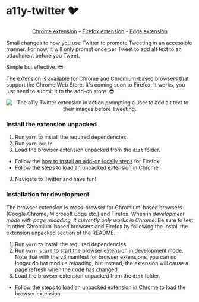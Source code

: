 # a11y-twitter 🐦

<p align="center">
<a href="https://chrome.google.com/webstore/detail/a11y-twitter/hephfilhhabfjonfejfndljbjelhchha">Chrome extension</a> - <a href="https://addons.mozilla.org/en-CA/firefox/addon/a11y-twitter/">Firefox extension</a> - <a href="https://microsoftedge.microsoft.com/addons/detail/a11y-twitter/kicgbhbbjgielehgoenkcijigakkmich">Edge extension</a>
</p>

Small changes to how you use Twitter to promote Tweeting in an accessible manner. For now, it will only prompt once per Tweet to add alt text to an attachment before you Tweet.

Simple but effective. 😎

The extension is available for Chrome and Chromium-based browsers that support the Chrome Web Store. It's coming soon to Firefox. It works, you just need to submit it to the add-on store. 😎

<p align="center">
  <img src="https://user-images.githubusercontent.com/833231/116556193-366ef180-a8cb-11eb-87ca-b28d1925f0e2.png" alt="The a11y Twitter extension in action prompting a user to add alt text to their images before Tweeting." />
</p>

### Install the extension unpacked

1. Run `yarn` to install the required dependencies.
2. Run `yarn build`
3. Load the browser extension unpacked from the `dist` folder.

- Follow the [how to install an add-on locally steps](https://developer.mozilla.org/en-US/docs/Mozilla/Add-ons/WebExtensions/Your_first_WebExtension#installing) for Firefox
- Follow the [steps to load an unpacked extension in Chrome](https://developer.chrome.com/docs/extensions/mv3/getstarted/#manifest)

3. Navigate to Twitter and have fun!

### Installation for development

The browser extension is cross-browser for Chromium-based browsers (Google Chrome, Microsoft Edge etc.) and Firefox. When in _development mode with page reloading, it currently only works in Chrome_. Be sure to test in other Chromium-based browsers and Firefox by following the Install the extension unpacked section of the README.

1. Run `yarn` to install the required dependencies.
1. Run `yarn start` to start the browser extension in development mode. Note that with the v3 manifest for browser extensions, you can no longer do hot module reloading, but instead, the extension will cause a page refresh when the code has changed.
1. Load the browser extension unpacked from the `dist` folder.

- Follow the [steps to load an unpacked extension in Chrome](https://developer.chrome.com/docs/extensions/mv3/getstarted/#manifest) to load the browser extension.
